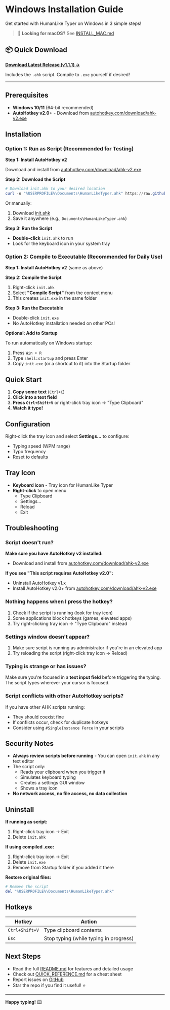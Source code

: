 # Windows Installation Guide

Get started with HumanLike Typer on Windows in 3 simple steps!

> **🍎 Looking for macOS?** See [INSTALL_MAC.md](INSTALL_MAC.md)

## 📦 Quick Download

**[Download Latest Release (v1.1.1) →](https://github.com/ethanstoner/humanlike-typer/releases/latest)**

Includes the `.ahk` script. Compile to `.exe` yourself if desired!

---

## Prerequisites

- **Windows 10/11** (64-bit recommended)
- **AutoHotkey v2.0+** - Download from [autohotkey.com/download/ahk-v2.exe](https://www.autohotkey.com/download/ahk-v2.exe)

## Installation

### Option 1: Run as Script (Recommended for Testing)

**Step 1: Install AutoHotkey v2**

Download and install from [autohotkey.com/download/ahk-v2.exe](https://www.autohotkey.com/download/ahk-v2.exe)

**Step 2: Download the Script**

```powershell
# Download init.ahk to your desired location
curl -o "%USERPROFILE%\Documents\HumanLikeTyper.ahk" https://raw.githubusercontent.com/ethanstoner/humanlike-typer/main/scripts/init.ahk
```

Or manually:
1. Download [init.ahk](https://raw.githubusercontent.com/ethanstoner/humanlike-typer/main/scripts/init.ahk)
2. Save it anywhere (e.g., `Documents\HumanLikeTyper.ahk`)

**Step 3: Run the Script**

- **Double-click** `init.ahk` to run
- Look for the keyboard icon in your system tray

### Option 2: Compile to Executable (Recommended for Daily Use)

**Step 1: Install AutoHotkey v2** (same as above)

**Step 2: Compile the Script**

1. Right-click `init.ahk`
2. Select **"Compile Script"** from the context menu
3. This creates `init.exe` in the same folder

**Step 3: Run the Executable**

- Double-click `init.exe`
- No AutoHotkey installation needed on other PCs!

**Optional: Add to Startup**

To run automatically on Windows startup:
1. Press `Win + R`
2. Type `shell:startup` and press Enter
3. Copy `init.exe` (or a shortcut to it) into the Startup folder

## Quick Start

1. **Copy some text** (`Ctrl+C`)
2. **Click into a text field**
3. **Press `Ctrl+Shift+V`** or right-click tray icon → "Type Clipboard"
4. **Watch it type!**

## Configuration

Right-click the tray icon and select **Settings...** to configure:
- Typing speed (WPM range)
- Typo frequency
- Reset to defaults

## Tray Icon

- **Keyboard icon** - Tray icon for HumanLike Typer
- **Right-click** to open menu
  - Type Clipboard
  - Settings...
  - Reload
  - Exit

## Troubleshooting

### Script doesn't run?

**Make sure you have AutoHotkey v2 installed:**
- Download and install from [autohotkey.com/download/ahk-v2.exe](https://www.autohotkey.com/download/ahk-v2.exe)

**If you see "This script requires AutoHotkey v2.0":**
- Uninstall AutoHotkey v1.x
- Install AutoHotkey v2.0+ from [autohotkey.com/download/ahk-v2.exe](https://www.autohotkey.com/download/ahk-v2.exe)

### Nothing happens when I press the hotkey?

1. Check if the script is running (look for tray icon)
2. Some applications block hotkeys (games, elevated apps)
3. Try right-clicking tray icon → "Type Clipboard" instead

### Settings window doesn't appear?

1. Make sure script is running as administrator if you're in an elevated app
2. Try reloading the script (right-click tray icon → Reload)

### Typing is strange or has issues?

Make sure you're focused in a **text input field** before triggering the typing. The script types wherever your cursor is focused.

### Script conflicts with other AutoHotkey scripts?

If you have other AHK scripts running:
- They should coexist fine
- If conflicts occur, check for duplicate hotkeys
- Consider using `#SingleInstance Force` in your scripts

## Security Notes

- **Always review scripts before running** - You can open `init.ahk` in any text editor
- The script only:
  - Reads your clipboard when you trigger it
  - Simulates keyboard typing
  - Creates a settings GUI window
  - Shows a tray icon
- **No network access, no file access, no data collection**

## Uninstall

**If running as script:**
1. Right-click tray icon → Exit
2. Delete `init.ahk`

**If using compiled .exe:**
1. Right-click tray icon → Exit
2. Delete `init.exe`
3. Remove from Startup folder if you added it there

**Restore original files:**
```powershell
# Remove the script
del "%USERPROFILE%\Documents\HumanLikeTyper.ahk"
```

## Hotkeys

| Hotkey | Action |
|--------|--------|
| `Ctrl+Shift+V` | Type clipboard contents |
| `Esc` | Stop typing (while typing in progress) |

## Next Steps

- Read the full [README.md](../README_WINDOWS.md) for features and detailed usage
- Check out [QUICK_REFERENCE.md](QUICK_REFERENCE.md) for a cheat sheet
- Report issues on [GitHub](https://github.com/ethanstoner/humanlike-typer/issues)
- Star the repo if you find it useful! ⭐

---

**Happy typing!** ⌨️

